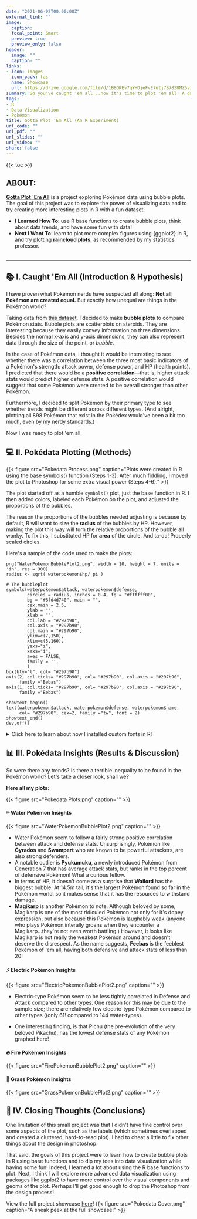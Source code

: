 ```yaml
---
date: "2021-06-02T00:00:00Z"
external_link: ""
image:
  caption: 
  focal_point: Smart
  preview: true
  preview_only: false
header:
  image: ""
  caption: ""
links:
- icon: images
  icon_pack: fas
  name: Showcase
  url: https://drive.google.com/file/d/1B8QKEv7qYHDjeFvE7utj7S78SUMZ5vzz/view?usp=sharing
summary: So you've caught 'em all...now it's time to plot 'em all! A data visualization experiment using Pokémon data.
tags:
- R
- Data Visualization
- Pokémon
title: Gotta Plot 'Em All (An R Experiment)
url_code: ""
url_pdf: ""
url_slides: ""
url_video: ""
share: false
---
```


{{< toc >}}

## ABOUT: 

**[Gotta Plot `Em All](https://drive.google.com/file/d/1B8QKEv7qYHDjeFvE7utj7S78SUMZ5vzz/view?usp=sharing)** is a project exploring Pokémon data using bubble plots. The goal of this project was to explore the power of visualizing data and to try creating more interesting plots in R with a fun dataset.

- **I Learned How To**: use R base functions to create bubble plots, think about data trends, and have some fun with data!
- **Next I Want To**: learn to plot more complex figures using {ggplot2} in R, and try plotting **[raincloud plots](https://www.ncbi.nlm.nih.gov/pmc/articles/PMC6480976/)**, as recommended by my statistics professor.
<br/><br/>

---

## 📚 I. Caught 'Em All (Introduction & Hypothesis)

I have proven what Pokémon nerds have suspected all along: **Not all Pokémon are created equal.** But exactly how unequal are things in the Pokémon world?

Taking data from [this dataset](https://www.kaggle.com/rounakbanik/pokemon), I decided to make **bubble plots** to compare Pokémon stats. Bubble plots are scatterplots on steroids. They are interesting because they easily convey information on three dimensions. Besides the normal x-axis and y-axis dimensions, they can also represent data through the size of the point, or *bubble*.

In the case of Pokémon data, I thought it would be interesting to see whether there was a correlation between the three most basic indicators of a Pokémon's strength: attack power, defense power, and HP (health points). I predicted that there would be a **positive correlation**—that is, higher attack stats would predict higher defense stats. A positive correlation would suggest that some Pokémon were created to be overall stronger than other Pokémon.

Furthermore, I decided to split Pokémon by their primary type to see whether trends might be different across different types. (And alright, plotting all 898 Pokémon that exist in the Pokédex would've been a bit too much, even by my nerdy standards.)

Now I was ready to plot 'em all. 

## 💻 II. Pokédata Plotting (Methods)

{{< figure src="Pokedata Process.png" caption="Plots were created in R using the base symbols() function (Steps 1-3). After much fiddling, I moved the plot to Photoshop for some extra visual power (Steps 4-6)." >}}

The plot started off as a humble `symbols()` plot, just the base function in R. I then added colors, labeled each Pokémon on the plot, and adjusted the proportions of the bubbles.

The reason the proportions of the bubbles needed adjusting is because by default, R will want to size the **radius** of the bubbles by HP. However, making the plot this way will turn the relative proportions of the bubble all wonky. To fix this, I substituted HP for **area** of the circle. And ta-da! Properly scaled circles.

Here's a sample of the code used to make the plots:

```
png("WaterPokemonBubblePlot2.png", width = 10, height = 7, units = 'in', res = 300)
radius <- sqrt( waterpokemon$hp/ pi )

# The bubbleplot
symbols(waterpokemon$attack, waterpokemon$defense,
        circles = radius, inches = 0.4, fg = "#ffffff00", 
        bg = "#8fd4d740", main = "",
        cex.main = 2.5,
        ylab = "",
        xlab = "",
        col.lab = "#297b90",
        col.axis = "#297b90",
        col.main = "#297b90",
        ylim=c(7,150),
        xlim=c(5,160),
        yaxs="i",
        xaxs="i",
        axes = FALSE,
        family = '',
        )
box(bty="l", col= "#297b90")
axis(2, col.ticks= "#297b90", col= "#297b90", col.axis = "#297b90",
     family ="Bebas")
axis(1, col.ticks= "#297b90", col= "#297b90", col.axis = "#297b90",
     family ="Bebas")

showtext_begin()
text(waterpokemon$attack, waterpokemon$defense, waterpokemon$name,
     col= "#297b90", cex=2, family ="tw", font = 2)
showtext_end()
dev.off()
```
<details>

<summary> Click here to learn about how I installed custom fonts in R! </summary>

To get custom fonts "Bebas" and "Titillium Web" into R, I used the `{showtext}` & `{extrafont}` packages.

```
# Import custom fonts --------------------------
library("extrafont")
font.import()
loadfonts()
fonts() #view available fonts
library(showtext)
font.add("tw", "Titillium Web.ttf")
font.add.google("Titillium Web", "tw")
```

</details>

## 📊 III. Pokédata Insights (Results & Discussion)

So were there any trends? Is there a terrible inequality to be found in the Pokémon world? Let's take a closer look, shall we?

**Here all my plots:**

{{< figure src="Pokedata Plots.png" caption="" >}}




#### 💦 Water Pokémon Insights

{{< figure src="WaterPokemonBubblePlot2.png" caption="" >}}

- Water Pokémon seem to follow a fairly strong positive correlation between attack and defense stats. Unsurprisingly, Pokémon like **Gyrados** and **Swampert** who are known to be powerful attackers, are also strong defenders.
- A notable outlier is **Pyukumuku**, a newly introduced Pokémon from Generation 7 that has average attack stats, but ranks in the top percent of defensive Pokémon! What a curious fellow.
- In terms of HP, it doesn't come as a surprise that **Wailord** has the biggest bubble. At 14.5m tall, it's the largest Pokémon found so far in the Pokémon world, so it makes sense that it has the resources to withstand damage.
- **Magikarp** is another Pokémon to note. Although beloved by some, Magikarp is one of the most ridiculed Pokémon not only for it's dopey expression, but also because this Pokémon is laughably weak (anyone who plays Pokémon interally groans when they encounter a Magikarp...they're not even worth battling.) However, it looks like Magikarp is not really the weakest Pokémon around and doesn't deserve the disrespect. As the name suggests, **Feebas** is the feeblest Pokémon of 'em all, having both defensive and attack stats of less than 20!




#### ⚡ Electric Pokémon Insights

{{< figure src="ElectricPokemonBubblePlot2.png" caption="" >}}

- Electric-type Pokémon seem to be less tightly correlated in Defense and Attack compared to other types. One reason for this may be due to the sample size; there are relatively few electric-type Pokémon compared to other types ((only 61! compared to 144 water-types).

- One interesting finding, is that Pichu (the pre-evolution of the very beloved Pikachu), has the lowest defense stats of any Pokémon graphed here!

#### 🔥 Fire Pokémon Insights

{{< figure src="FirePokemonBubblePlot2.png" caption="" >}}

#### 🍃 Grass Pokémon Insights

{{< figure src="GrassPokemonBubblePlot2.png" caption="" >}}






## 💭 IV. Closing Thoughts (Conclusions) 

One limitation of this small project was that I didn't have fine control over some aspects of the plot, such as the labels (which sometimes overlapped and created a cluttered, hard-to-read plot). I had to cheat a little to fix other things about the design in photoshop.

That said, the goals of this project were to learn how to create bubble plots in R using base functions and to dip my toes into data visualization while having some fun! Indeed, I learned a lot about using the R base functions to plot. Next, I think I will explore more advanced data visualization using packages like ggplot2 to have more control over the visual components and geoms of the plot. Perhaps I'll get good enough to drop the Photoshop from the design process!

View the full project showcase [here](https://drive.google.com/file/d/1B8QKEv7qYHDjeFvE7utj7S78SUMZ5vzz/view?usp=sharing)!
{{< figure src="Pokedata Cover.png" caption="A sneak peek at the full showcase!" >}}
